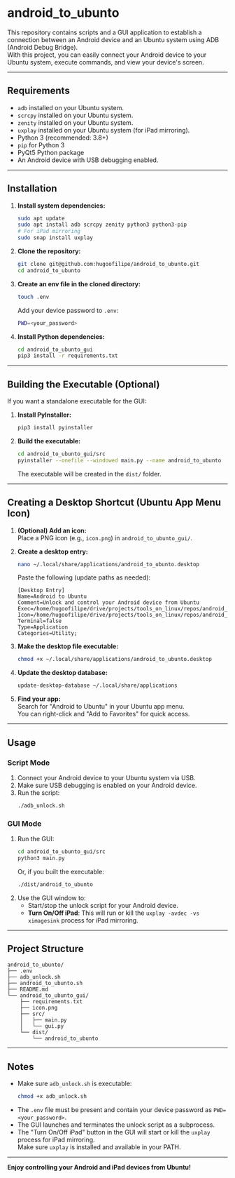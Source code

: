 # android_to_ubunto

This repository contains scripts and a GUI application to establish a connection between an Android device and an Ubuntu system using ADB (Android Debug Bridge).  
With this project, you can easily connect your Android device to your Ubuntu system, execute commands, and view your device's screen.

---

## Requirements

- `adb` installed on your Ubuntu system.
- `scrcpy` installed on your Ubuntu system.
- `zenity` installed on your Ubuntu system.
- `uxplay` installed on your Ubuntu system (for iPad mirroring).
- Python 3 (recommended: 3.8+)
- `pip` for Python 3
- PyQt5 Python package
- An Android device with USB debugging enabled.

---

## Installation

1. **Install system dependencies:**
   ```bash
   sudo apt update
   sudo apt install adb scrcpy zenity python3 python3-pip
   # For iPad mirroring
   sudo snap install uxplay
   ```

2. **Clone the repository:**
   ```bash
   git clone git@github.com:hugoofilipe/android_to_ubunto.git
   cd android_to_ubunto
   ```

3. **Create an env file in the cloned directory:**
   ```bash
   touch .env
   ```
   Add your device password to `.env`:
   ```bash
   PWD=<your_password>
   ```

4. **Install Python dependencies:**
   ```bash
   cd android_to_ubunto_gui
   pip3 install -r requirements.txt
   ```

---

## Building the Executable (Optional)

If you want a standalone executable for the GUI:

1. **Install PyInstaller:**
   ```bash
   pip3 install pyinstaller
   ```

2. **Build the executable:**
   ```bash
   cd android_to_ubunto_gui/src
   pyinstaller --onefile --windowed main.py --name android_to_ubunto
   ```
   The executable will be created in the `dist/` folder.

---

## Creating a Desktop Shortcut (Ubuntu App Menu Icon)

1. **(Optional) Add an icon:**  
   Place a PNG icon (e.g., `icon.png`) in `android_to_ubunto_gui/`.

2. **Create a desktop entry:**
   ```bash
   nano ~/.local/share/applications/android_to_ubunto.desktop
   ```
   Paste the following (update paths as needed):

   ```
   [Desktop Entry]
   Name=Android to Ubuntu
   Comment=Unlock and control your Android device from Ubuntu
   Exec=/home/hugoofilipe/drive/projects/tools_on_linux/repos/android_to_ubunto/android_to_ubunto_gui/src/dist/android_to_ubunto
   Icon=/home/hugoofilipe/drive/projects/tools_on_linux/repos/android_to_ubunto/android_to_ubunto_gui/icon.png
   Terminal=false
   Type=Application
   Categories=Utility;
   ```

3. **Make the desktop file executable:**
   ```bash
   chmod +x ~/.local/share/applications/android_to_ubunto.desktop
   ```

4. **Update the desktop database:**
   ```bash
   update-desktop-database ~/.local/share/applications
   ```

5. **Find your app:**  
   Search for "Android to Ubuntu" in your Ubuntu app menu.  
   You can right-click and "Add to Favorites" for quick access.

---

## Usage

### Script Mode

1. Connect your Android device to your Ubuntu system via USB.
2. Make sure USB debugging is enabled on your Android device.
3. Run the script:
   ```bash
   ./adb_unlock.sh
   ```

### GUI Mode

1. Run the GUI:
   ```bash
   cd android_to_ubunto_gui/src
   python3 main.py
   ```
   Or, if you built the executable:
   ```bash
   ./dist/android_to_ubunto
   ```
2. Use the GUI window to:
   - Start/stop the unlock script for your Android device.
   - **Turn On/Off iPad**: This will run or kill the `uxplay -avdec -vs ximagesink` process for iPad mirroring.

---

## Project Structure

```
android_to_ubunto/
├── .env
├── adb_unlock.sh
├── android_to_ubunto.sh
├── README.md
└── android_to_ubunto_gui/
    ├── requirements.txt
    ├── icon.png
    ├── src/
    │   ├── main.py
    │   └── gui.py
    └── dist/
        └── android_to_ubunto
```

---

## Notes

- Make sure `adb_unlock.sh` is executable:  
  ```bash
  chmod +x adb_unlock.sh
  ```
- The `.env` file must be present and contain your device password as `PWD=<your_password>`.
- The GUI launches and terminates the unlock script as a subprocess.
- The "Turn On/Off iPad" button in the GUI will start or kill the `uxplay` process for iPad mirroring.  
  Make sure `uxplay` is installed and available in your PATH.

---

**Enjoy controlling your Android and iPad devices from Ubuntu!**

